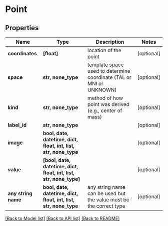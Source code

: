# Point


## Properties
Name | Type | Description | Notes
------------ | ------------- | ------------- | -------------
**coordinates** | **[float]** | location of the point | [optional] 
**space** | **str, none_type** | template space used to determine coordinate (TAL or MNI or UNKNOWN) | [optional] 
**kind** | **str, none_type** | method of how point was derived (e.g., center of mass) | [optional] 
**label_id** | **str, none_type** |  | [optional] 
**image** | **bool, date, datetime, dict, float, int, list, str, none_type** |  | [optional] 
**value** | **[bool, date, datetime, dict, float, int, list, str, none_type]** |  | [optional] 
**any string name** | **bool, date, datetime, dict, float, int, list, str, none_type** | any string name can be used but the value must be the correct type | [optional]

[[Back to Model list]](../README.md#documentation-for-models) [[Back to API list]](../README.md#documentation-for-api-endpoints) [[Back to README]](../README.md)


